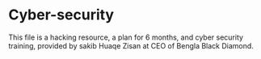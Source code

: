 # Cyber-security
This file is  a hacking resource, a plan for 6 months, and cyber security training, provided by sakib Huaqe Zisan at CEO of Bengla Black Diamond.
